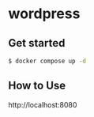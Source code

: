 # wordpress

## Get started

```bash
$ docker compose up -d
```

## How to Use

http://localhost:8080
